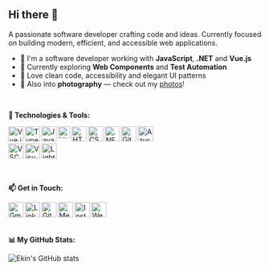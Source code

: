 ## Hi there 👋

A passionate software developer crafting code and ideas. Currently focused on building modern, efficient, and accessible web applications.

- 💼 I'm a software developer working with **JavaScript**, **.NET** and **Vue.js**
- 🎯 Currently exploring **Web Components** and **Test Automation**
- 🧠 Love clean code, accessibility and elegant UI patterns
- 📸 Also into **photography** — check out my <a href="https://www.instagram.com/ekncyln" target="_blank">photos</a>!

<br />

**🔧 Technologies & Tools:**
<br />

[<img align="left" src="https://cdn.jsdelivr.net/gh/devicons/devicon/icons/vuejs/vuejs-original.svg" width="30" alt="Vue.js" />][vue]
[<img align="left" src="https://cdn.jsdelivr.net/gh/devicons/devicon/icons/typescript/typescript-original.svg" width="30" alt="TypeScript" />][ts]
[<img align="left" src="https://cdn.jsdelivr.net/gh/devicons/devicon/icons/javascript/javascript-original.svg" width="30" alt="JavaScript" />][js]
[<img align="left" src="https://lit.dev/images/flame-favicon.svg" width="24" alt="Lit" />][lit]
[<img align="left" src="https://cdn.jsdelivr.net/gh/devicons/devicon/icons/html5/html5-original.svg" width="30" alt="HTML5" />][html]
[<img align="left" src="https://cdn.jsdelivr.net/gh/devicons/devicon/icons/css3/css3-original.svg" width="30" alt="CSS3" />][css]
[<img align="left" src="https://github.com/user-attachments/assets/e2c51200-3671-4a84-b723-d1b384adf6d6" width="30" alt=".NET" />][dotnet]
[<img align="left" src="https://cdn.jsdelivr.net/gh/devicons/devicon/icons/git/git-original.svg" width="30" alt="Git" />][git]
[<img align="left" src="https://cdn.jsdelivr.net/gh/devicons/devicon/icons/azure/azure-original.svg" width="30" alt="Azure" />][azure]
<br />
<br />
[<img align="left" src="https://cdn.jsdelivr.net/gh/devicons/devicon/icons/vscode/vscode-original.svg" width="30" alt="VSCode" />][vsCode]
[<img align="left" src="https://cdn.jsdelivr.net/gh/devicons/devicon/icons/visualstudio/visualstudio-plain.svg" width="30" alt="Visual Studio" />][visualstudio]
[<img align="left" src="https://github.com/user-attachments/assets/c9ceafde-b94a-454a-a98b-d45ee095a803" width="30" alt="Lightroom" />][lightroom]

<br />
<br />
<br />

**📫 Get in Touch:**
<br />

[<img align="left" src="https://upload.wikimedia.org/wikipedia/commons/4/4e/Gmail_Icon.png" width="30" alt="Gmail" />][gmail]
[<img align="left" src="https://cdn.jsdelivr.net/gh/devicons/devicon/icons/linkedin/linkedin-original.svg" width="30" alt="LinkedIn" />][linkedin]
[<img align="left" src="https://cdn.jsdelivr.net/gh/devicons/devicon/icons/github/github-original.svg" width="30" alt="GitHub" />][github]
[<img align="left" src="https://cdn.jsdelivr.net/gh/simple-icons/simple-icons/icons/medium.svg" width="30" alt="Medium" />][medium]
[<img align="left" src="https://upload.wikimedia.org/wikipedia/commons/a/a5/Instagram_icon.png" width="30" alt="Instagram" />][instagram]
[<img align="left" src="https://img.icons8.com/ios-filled/50/000000/domain.png" width="30" alt="Website" />][website]

<br />
<br />
<br />

**📊 My GitHub Stats:**
<!-- GitHub Stats -->
<img src="https://github-readme-stats.vercel.app/api?username=ekin-ceylan&show_icons=true&theme=default" alt="Ekin's GitHub stats" />



[instagram]: https://www.instagram.com/ekncyln
[linkedin]: https://www.linkedin.com/in/ekin-ceylan/
[gmail]: mailto:ekinceylann@gmail.com

[gmail]: mailto:ekinceylan@gmail.com
[linkedin]: https://linkedin.com/in/ekin-ceylan
[github]: https://github.com/ekin-ceylan
[medium]: https://medium.com/@ekinceylan
[instagram]: https://instagram.com/ekncyln
[website]: https://www.ekinceylan.com

[js]: https://developer.mozilla.org/en-US/docs/Web/JavaScript
[ts]: https://www.typescriptlang.org/
[vue]: https://vuejs.org/
[lit]: https://lit.dev/
[dotnet]: https://dotnet.microsoft.com/
[git]: https://git-scm.com/
[vsCode]: https://code.visualstudio.com/
[html]: https://developer.mozilla.org/en-US/docs/Web/HTML
[css]: https://developer.mozilla.org/en-US/docs/Web/CSS
[visualstudio]: https://visualstudio.microsoft.com/
[lightroom]: https://www.adobe.com/products/photoshop-lightroom.html
[azure]: https://azure.microsoft.com/

